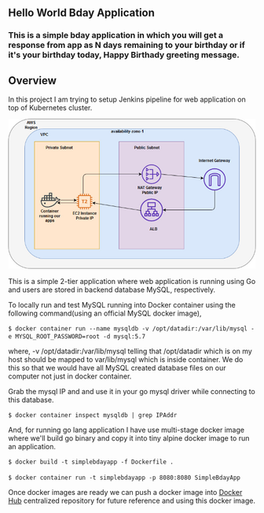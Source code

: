 ## Hello World Bday Application

### This is a simple bday application in which you will get a response from app as N days remaining to your birthday or if it's your birthday today, Happy Birthady greeting message. 

## Overview

In this project I am trying to setup Jenkins pipeline for web application on top of Kubernetes cluster.

![Architecture diagram](images/architecture.jpg)

This is a simple 2-tier application where web application is running using Go and users are stored in backend database MySQL, respectively.

To locally run and test MySQL running into Docker container using the following command(using an official MySQL docker image), 

    $ docker container run --name mysqldb -v /opt/datadir:/var/lib/mysql -e MYSQL_ROOT_PASSWORD=root -d mysql:5.7

where, -v /opt/datadir:/var/lib/mysql telling that /opt/datadir which is on my host should be mapped to var/lib/mysql which is inside container. We do this so that we would have all MySQL created database files on our computer not just in docker container.

Grab the mysql IP and and use it in your go mysql driver while connecting to this database.

    $ docker container inspect mysqldb | grep IPAddr

And, for running go lang application I have use multi-stage docker image where we'll build go binary and copy it into tiny alpine docker image to run an application. 

    $ docker build -t simplebdayapp -f Dockerfile .

    $ docker container run -t simplebdayapp -p 8080:8080 SimpleBdayApp

Once docker images are ready we can push a docker image into [Docker Hub](https://hub.docker.com/) centralized repository for future reference and using this docker image.
